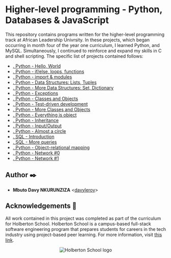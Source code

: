 # Higher-level programming - Python, Databases & JavaScript

This repository contains programs written for the higher-level programming
track at African Leadership Univrsity. In these projects, which began occurring in month
four of the year one curriculum, I learned Python, and MySQL.
Simultaneously, I continued to reinforce and expand my skills in C and shell
scripting. The specific list of projects contained follows:

* [. Python - Hello, World](./0x00-python-hello_world)
* [. Python - if/else, loops, functions](./0x01-python-if_else_loops_functions)
* [. Python - import & modules](./0x02-python-import_modules)
* [. Python - Data Structures: Lists, Tuples](./0x03-python-data_structures)
* [. Python - More Data Structures: Set, Dictionary](./0x04-python-more_data_structures)
* [. Python - Exceptions](./0x05-python-exceptions)
* [. Python - Classes and Objects](./0x06-python-classes)
* [. Python - Test-driven development](./0x07-python-test_driven_development)
* [. Python - More Classes and Objects](./0x08-python-more_classes)
* [. Python - Everything is object](./0x09-python-everything_is_object)
* [. Python - Inheritance](./0x0A-python-inheritance)
* [. Python - Input/Output](./0x0B-python-input_output)
* [. Python - Almost a circle](./0x0C-python-almost_a_circle)
* [. SQL - Introduction](./0x0D-SQL_introduction)
* [. SQL - More queries](./0x0E-SQL_more_queries)
* [. Python - Object-relational mapping](./0x0F-python-object_relational_mapping)
* [. Python - Network #0](./0x10-python-network_0)
* [. Python - Network #1](./0x11-python-network_1)


## Author :black_nib:

* **Mbuto Davy NKURUNZIZA** <[davyleroy](https://github.com/davyleroy)>

## Acknowledgements :pray:

All work contained in this project was completed as part of the curriculum for
Holberton School. Holberton School is a campus-based full-stack software
engineering program that prepares students for careers in the tech industry
using project-based peer learning. For more information, visit
[this link](https://www.holbertonschool.com/).

<p align="center">
  <img src="http://www.alu.com/alu-logo.png"
       alt="Holberton School logo"
  >
</p>
